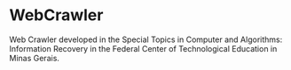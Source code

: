 # WebCrawler
Web Crawler developed in the Special Topics in Computer and Algorithms: Information Recovery in the Federal Center of Technological Education in Minas Gerais.
